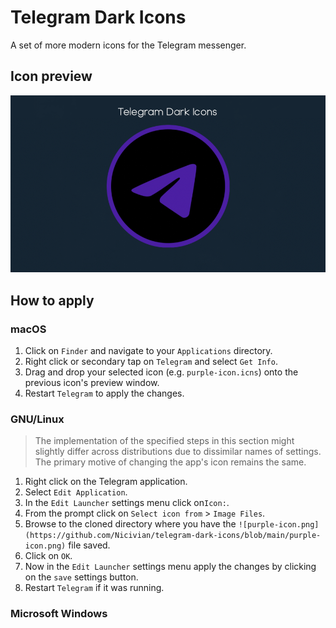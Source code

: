 # Telegram Dark Icons
A set of more modern icons for the Telegram messenger.

## Icon preview
![](icon-preview.png)

## How to apply

### macOS
1. Click on `Finder` and navigate to your `Applications` directory. 
1. Right click or secondary tap on `Telegram` and select `Get Info`.
1. Drag and drop your selected icon (e.g. `purple-icon.icns`) onto the previous icon's preview window.
1. Restart `Telegram` to apply the changes.

### GNU/Linux
> The implementation of the specified steps in this section might slightly differ across distributions due to dissimilar names of settings. The primary motive of changing the app's icon remains the same. 
1. Right click on the Telegram application.
1. Select `Edit Application`.
1. In the `Edit Launcher` settings menu click on`Icon:`.
1. From the prompt click on `Select icon from` > `Image Files`.
1. Browse to the cloned directory where you have the `![purple-icon.png](https://github.com/Nicivian/telegram-dark-icons/blob/main/purple-icon.png)` file saved.
1. Click on `OK`.
1. Now in the `Edit Launcher` settings menu apply the changes by clicking on the `save` settings button.
1. Restart `Telegram` if it was running.

### Microsoft Windows
